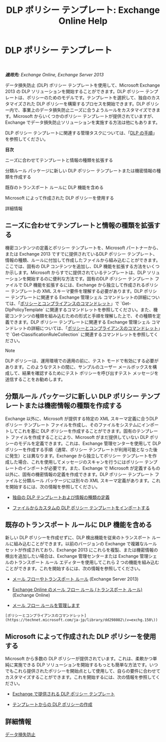 ﻿---
title: 'DLP ポリシー テンプレート: Exchange Online Help'
TOCTitle: DLP ポリシー テンプレート
ms:assetid: c7b1a8e4-30d9-4409-85c5-f85ae023737d
ms:mtpsurl: https://technet.microsoft.com/ja-jp/library/JJ657730(v=EXCHG.150)
ms:contentKeyID: 49896466
ms.date: 05/22/2018
mtps_version: v=EXCHG.150
ms.translationtype: HT
---

# DLP ポリシー テンプレート

 

_**適用先:** Exchange Online, Exchange Server 2013_

データ損失防止 (DLP) ポリシー テンプレートを使用して、Microsoft Exchange 2013 の DLP ソリューションを開始することができます。DLP ポリシー テンプレートは、ポリシーのためのモデルです。テンプレートを選択して、独自のカスタマイズされた DLP ポリシーを構築するプロセスを開始できます。DLP ポリシー内で、事業上のデータ損失防止ニーズに合うようルールをカスタマイズできます。Microsoft からいくつかのポリシー テンプレートが提供されていますが、Exchange でデータ損失防止ソリューションを実施する方法は他にもあります。

DLP ポリシー テンプレートに関連する管理タスクについては、「[DLP の手順](dlp-procedures-exchange-2013-help.md)」を参照してください。

**目次**

ニーズに合わせてテンプレートと情報の種類を拡張する

分類ルール パッケージに新しい DLP ポリシー テンプレートまたは機密情報の種類を作成する

既存のトランスポート ルールに DLP 機能を含める

Microsoft によって作成された DLP ポリシーを使用する

詳細情報

## ニーズに合わせてテンプレートと情報の種類を拡張する

機密コンテンツの定義とポリシー テンプレートを、Microsoft パートナーから、または Exchange 2013 ですでに提供されているDLP ポリシー テンプレート、情報の種類、ルールに付加して作成したファイルから組み込むことができます。ここでは、固有の DLP コンテンツを追加し、DLP 機能を拡張する方法をいくつか示します。Microsoft からすでに提供されているテンプレートは、DLP ソリューションを開始するのに便利な方法です。固有のDLP ポリシー テンプレート ファイルで DLP 機能を拡張するには、Exchange から独立して作成されるポリシー テンプレートの XML スキーマ要件を理解する必要があります。DLP ポリシー テンプレートに関連する Exchange 管理シェル コマンドレットの詳細については、「[ポリシーとコンプライアンスのコマンドレット](https://technet.microsoft.com/ja-jp/library/dd298082\(v=exchg.150\))」で `Get-DlpPolicyTemplate` に関連するコマンドレットを参照してください。また、機密コンテンツの種類を組み込むための形式と手順を理解した上で、その種類を定義できます。DLP ポリシー テンプレートに関連する Exchange 管理シェル コマンドレットの詳細については、「[ポリシーとコンプライアンスのコマンドレット](https://technet.microsoft.com/ja-jp/library/dd298082\(v=exchg.150\))」で `Get-ClassificationRuleCollection` に関連するコマンドレットを参照してください。


> [!NOTE]
> DLP ポリシーは、運用環境での適用の前に、テスト モードで有効にする必要があります。このようなテストの間に、サンプルのユーザー メールボックスを構成して、結果を確認するためにテスト ポリシーを呼び出すテスト メッセージを送信することをお勧めします。



## 分類ルール パッケージに新しい DLP ポリシー テンプレートまたは機密情報の種類を作成する

Exchange 以外に、Microsoft が提供する特定の XML スキーマ定義に合うDLP ポリシー テンプレート ファイルを作成し、そのファイルをシステムにインポートしてこれを基に DLP ポリシーを作成することができます。固有のテンプレート ファイルを作成することにより、Microsoft がまだ提供していない DLP ポリシーのモデルを定義できます。これは、Exchange 管理センターを使用して DLP ポリシーを作成する手順（通常、ポリシー テンプレートが利用可能となった後に発生）とは異なります。Exchange から独立してポリシー テンプレートを作成した場合、これを使用してメッセージのスキャンを行うにはポリシー テンプレートのインポートが必要です。また、Exchange で Microsoft が定義するもの以外に、固有の機密情報の定義を作成できます。DLP ポリシー テンプレート ファイルと分類ルール パッケージには別々の XML スキーマ定義があります。これを開始するには、次の情報を参照してください。

  -  [独自の DLP テンプレートおよび情報の種類の定義](define-your-own-dlp-templates-and-information-types-exchange-2013-help.md)

  -  [ファイルからカスタムの DLP ポリシー テンプレートをインポートする](import-a-custom-dlp-policy-template-from-a-file-exchange-2013-help.md)

## 既存のトランスポート ルールに DLP 機能を含める

新しい DLP ポリシーを作成せずに、DLP 検出機能を従来のトランスポート ルールに組み込むことができます。以前のバージョンの Exchange で複雑なルール セットが作成されており、Exchange 2013 にこれらを複製、または機密情報の検出を追加したい場合は、Exchange 管理センターまたは Exchange 管理シェルのトランスポート ルール エディターを使用してこれら 2 つの機能を組み込むことができます。これを開始するには、次の情報を参照してください。

  -  [メール フローやトランスポート ルール](mail-flow-rules-transport-rules-in-exchange-2013-exchange-2013-help.md) (Exchange Server 2013)

  -  [Exchange Online のメール フロー ルール (トランスポート ルール)](https://technet.microsoft.com/ja-jp/library/jj919238\(v=exchg.150\)) (Exchange Online)

  -  [メール フロー ルールを管理します](manage-mail-flow-rules-exchange-2013-help.md)
    
    [ポリシーとコンプライアンスのコマンドレット](https://technet.microsoft.com/ja-jp/library/dd298082\(v=exchg.150\))

## Microsoft によって作成された DLP ポリシーを使用する

Microsoft から多数の DLP ポリシーが提供されています。これは、柔軟かつ単純に実施できる DLP ソリューションを開始するもっとも簡単な方法です。いつでもこれら提供されたポリシーを開始点として使用して、自らの要件に合わせてカスタマイズすることができます。これを開始するには、次の情報を参照してください。

  - [Exchange で提供される DLP ポリシー テンプレート](dlp-policy-templates-supplied-in-exchange-exchange-2013-help.md)

  - [テンプレートからの DLP ポリシーの作成](how-to-new-dlp-data-loss-prevention-policy-template.md)

## 詳細情報

[データ損失防止](technical-overview-of-dlp-data-loss-prevention-in-exchange.md)

